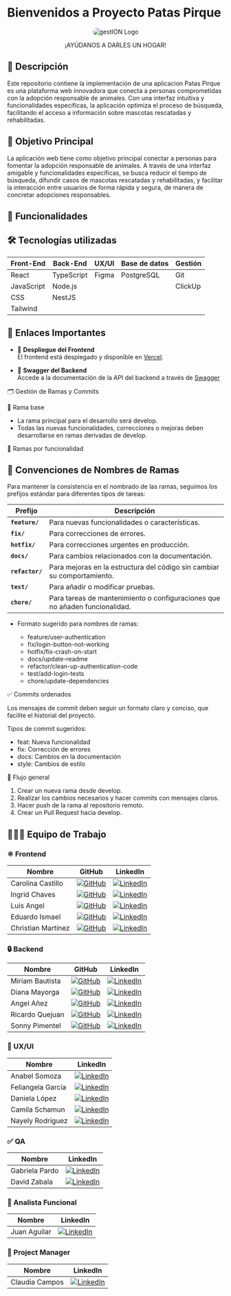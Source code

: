 # Bienvenidos a Proyecto Patas Pirque

  <p align="center">
    <img src="https://i.imgur.com/mtQDDC9.png" alt="gestION Logo"  style="border-radius: 10px;">
    <p align="center">¡AYÚDANOS A DARLES UN HOGAR!</p>
  </p>

## 📄 Descripción

Este repositorio contiene la implementación de una aplicacion Patas Pirque es una plataforma web innovadora que conecta a personas comprometidas con la adopción responsable de animales. Con una interfaz intuitiva y funcionalidades específicas, la aplicación optimiza el proceso de búsqueda, facilitando el acceso a información sobre mascotas rescatadas y rehabilitadas.

## 🎯 Objetivo Principal

La aplicación web tiene como objetivo principal conectar a personas
para fomentar la adopción responsable de animales. A través de una interfaz
amigable y funcionalidades específicas, se busca reducir el tiempo de búsqueda,
difundir casos de mascotas rescatadas y rehabilitadas, y facilitar la interacción
entre usuarios de forma rápida y segura, de manera de concretar adopciones
responsables.

## 🌟 Funcionalidades

## 🛠️ Tecnologías utilizadas

| **Front-End** | **Back-End** | **UX/UI** | **Base de datos** | **Gestión** |
| ------------- | ------------ | --------- | ----------------- | ----------- |
| React         | TypeScript   | Figma     | PostgreSQL        | Git         |
| JavaScript    | Node.js      |           |                   | ClickUp     |
| CSS           | NestJS       |           |                   |             |
| Tailwind      |              |           |                   |             |

## 🔗 Enlaces Importantes

- 🚀 **Despliegue del Frontend**  
  El frontend está desplegado y disponible en [Vercel](https://match-adopcion-mascotas.vercel.app/).

- 📄 **Swagger del Backend**  
  Accede a la documentación de la API del backend a través de [Swagger](https://match-project.onrender.com/api)

🗂️ Gestión de Ramas y Commits

🔀 Rama base

- La rama principal para el desarrollo será develop.
- Todas las nuevas funcionalidades, correcciones o mejoras deben desarrollarse en ramas derivadas de develop.

🌿 Ramas por funcionalidad

## 📌 Convenciones de Nombres de Ramas

Para mantener la consistencia en el nombrado de las ramas, seguimos los prefijos estándar para diferentes tipos de tareas:

| Prefijo         | Descripción                                                                 |
| --------------- | --------------------------------------------------------------------------- |
| **`feature/`**  | Para nuevas funcionalidades o características.                              |
| **`fix/`**      | Para correcciones de errores.                                               |
| **`hotfix/`**   | Para correcciones urgentes en producción.                                   |
| **`docs/`**     | Para cambios relacionados con la documentación.                             |
| **`refactor/`** | Para mejoras en la estructura del código sin cambiar su comportamiento.     |
| **`test/`**     | Para añadir o modificar pruebas.                                            |
| **`chore/`**    | Para tareas de mantenimiento o configuraciones que no añaden funcionalidad. |

- Formato sugerido para nombres de ramas:

  - feature/user-authentication
  - fix/login-button-not-working
  - hotfix/fix-crash-on-start
  - docs/update-readme
  - refactor/clean-up-authentication-code
  - test/add-login-tests
  - chore/update-dependencies

✅ Commits ordenados

Los mensajes de commit deben seguir un formato claro y conciso, que facilite el historial del proyecto.

Tipos de commit sugeridos:

- feat: Nueva funcionalidad
- fix: Corrección de errores
- docs: Cambios en la documentación
- style: Cambios de estilo

🔄 Flujo general

1. Crear un nueva rama desde develop.
2. Realizar los cambios necesarios y hacer commits con mensajes claros.
3. Hacer push de la rama al repositorio remoto.
4. Crear un Pull Request hacia develop.

## 🧑‍🤝‍🧑 Equipo de Trabajo

### ⚛️ Frontend

| Nombre             | GitHub                                                                                                                | LinkedIn                                                                                                                                            |
| ------------------ | --------------------------------------------------------------------------------------------------------------------- | --------------------------------------------------------------------------------------------------------------------------------------------------- |
| Carolina Castillo  | [![GitHub](https://img.shields.io/badge/GitHub-181717?logo=github&logoColor=white)](https://github.com/Carolina2024)  | [![LinkedIn](https://img.shields.io/badge/LinkedIn-0A66C2?logo=linkedin&logoColor=white)]()                                                         |
| Ingrid Chaves      | [![GitHub](https://img.shields.io/badge/GitHub-181717?logo=github&logoColor=white)](https://github.com/paochaves)     | [![LinkedIn](https://img.shields.io/badge/LinkedIn-0A66C2?logo=linkedin&logoColor=white)]()                                                         |
| Luis Angel         | [![GitHub](https://img.shields.io/badge/GitHub-181717?logo=github&logoColor=white)](https://github.com/LuiangDev)     | [![LinkedIn](https://img.shields.io/badge/LinkedIn-0A66C2?logo=linkedin&logoColor=white)]()                                                         |
| Eduardo Ismael     | [![GitHub](https://img.shields.io/badge/GitHub-181717?logo=github&logoColor=white)](https://github.com/Ismael-dev-v2) | [![LinkedIn](https://img.shields.io/badge/LinkedIn-0A66C2?logo=linkedin&logoColor=white)]()                                                         |
| Christian Martínez | [![GitHub](https://img.shields.io/badge/GitHub-181717?logo=github&logoColor=white)](https://github.com/Xhan88)        | [![LinkedIn](https://img.shields.io/badge/LinkedIn-0A66C2?logo=linkedin&logoColor=white)](https://www.linkedin.com/in/christianmartínezquezadapro/) |

### 🔒 Backend

| Nombre          | GitHub                                                                                                                | LinkedIn                                                                                                                                       |
| --------------- | --------------------------------------------------------------------------------------------------------------------- | ---------------------------------------------------------------------------------------------------------------------------------------------- |
| Miriam Bautista | [![GitHub](https://img.shields.io/badge/GitHub-181717?logo=github&logoColor=white)](https://github.com/anibau)        | [![LinkedIn](https://img.shields.io/badge/LinkedIn-0A66C2?logo=linkedin&logoColor=white)](https://www.linkedin.com/in/miriam-bautista-torres/) |
| Diana Mayorga   | [![GitHub](https://img.shields.io/badge/GitHub-181717?logo=github&logoColor=white)](https://github.com/diana180102)   | [![LinkedIn](https://img.shields.io/badge/LinkedIn-0A66C2?logo=linkedin&logoColor=white)]()                                                    |
| Angel Añez      | [![GitHub](https://img.shields.io/badge/GitHub-181717?logo=github&logoColor=white)](https://github.com/AngelAnez)     | [![LinkedIn](https://img.shields.io/badge/LinkedIn-0A66C2?logo=linkedin&logoColor=white)](https://www.linkedin.com/in/angel-anez/)             |
| Ricardo Quejuan | [![GitHub](https://img.shields.io/badge/GitHub-181717?logo=github&logoColor=white)](https://github.com/quejuan52)     | [![LinkedIn](https://img.shields.io/badge/LinkedIn-0A66C2?logo=linkedin&logoColor=white)]()                                                    |
| Sonny Pimentel  | [![GitHub](https://img.shields.io/badge/GitHub-181717?logo=github&logoColor=white)](https://github.com/spimentel1201) | [![LinkedIn](https://img.shields.io/badge/LinkedIn-0A66C2?logo=linkedin&logoColor=white)]()                                                    |

### 🎨 UX/UI

| Nombre            | LinkedIn                                                                                    |
| ----------------- | ------------------------------------------------------------------------------------------- |
| Anabel Somoza     | [![LinkedIn](https://img.shields.io/badge/LinkedIn-0A66C2?logo=linkedin&logoColor=white)]() |
| Feliangela García | [![LinkedIn](https://img.shields.io/badge/LinkedIn-0A66C2?logo=linkedin&logoColor=white)]() |
| Daniela López     | [![LinkedIn](https://img.shields.io/badge/LinkedIn-0A66C2?logo=linkedin&logoColor=white)]() |
| Camila Schamun    | [![LinkedIn](https://img.shields.io/badge/LinkedIn-0A66C2?logo=linkedin&logoColor=white)]() |
| Nayely Rodríguez  | [![LinkedIn](https://img.shields.io/badge/LinkedIn-0A66C2?logo=linkedin&logoColor=white)]() |

### ✅ QA

| Nombre         | LinkedIn                                                                                                                              |
| -------------- | ------------------------------------------------------------------------------------------------------------------------------------- |
| Gabriela Pardo | [![LinkedIn](https://img.shields.io/badge/LinkedIn-0A66C2?logo=linkedin&logoColor=white)]()                                           |
| David Zabala   | [![LinkedIn](https://img.shields.io/badge/LinkedIn-0A66C2?logo=linkedin&logoColor=white)](https://www.linkedin.com/in/davidstzabala/) |

### 📝 Analista Funcional

| Nombre       | LinkedIn                                                                                    |
| ------------ | ------------------------------------------------------------------------------------------- |
| Juan Aguilar | [![LinkedIn](https://img.shields.io/badge/LinkedIn-0A66C2?logo=linkedin&logoColor=white)]() |

### 🔔 Project Manager

| Nombre         | LinkedIn                                                                                    |
| -------------- | ------------------------------------------------------------------------------------------- |
| Claudia Campos | [![LinkedIn](https://img.shields.io/badge/LinkedIn-0A66C2?logo=linkedin&logoColor=white)]() |
